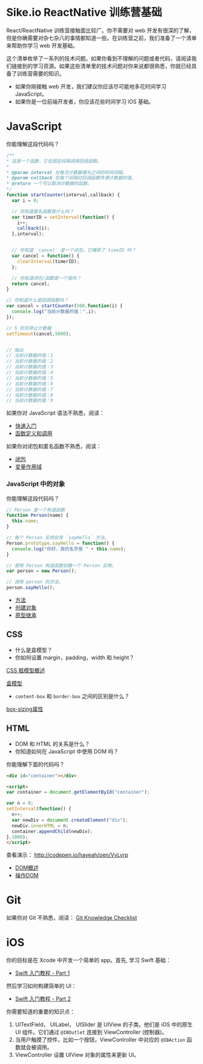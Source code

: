 

# Sike.io ReactNative 训练营基础

React/ReactNative 训练营接触面比较广。你不需要对 web 开发有很深的了解，但是你确需要对杂七杂八的事情都知道一些。在训练营之前，我们准备了一个清单来帮助你学习 web 开发基础。

这个清单枚举了一系列的技术问题。如果你看到不理解的问题或者代码，请阅读我们链接到的学习资源。如果这些清单里的技术问题对你来说都很熟悉，你就已经具备了训练营需要的知识。

+ 如果你刚接触 web 开发，我们建议你应该尽可能地多花时间学习 JavaScript。
+ 如果你是一位前端开发者，你应该花些时间学习 iOS 基础。



# JavaScript

你能理解这段代码吗？



```js
/**
* 这是一个函数，它在固定间隔调用回调函数。
*
* @param interval 在每次计数器增长之间的时间间隔。
* @param callback 在每个间隔对回调函数传递计数器的值。
* @return 一个可以取消计数器的函数。
*/
function startCounter(interval,callback) {
  var i = 0;

  // 你知道匿名函数是什么吗？
  var timerID = setInterval(function() {
    i++;
    callback(i);
  },interval);


  // 你知道 `cancel` 是一个闭包，它捕获了 timeID 吗？
  var cancel = function() {
    clearInterval(timerID);
  };

  // 你知道闭包/函数是一个值吗？
  return cancel;
}

// 你知道什么是回调函数吗？
var cancel = startCounter(500,function(i) {
  console.log("当前计数器的值：",i);
});

// 5 秒后停止计数器
setTimeout(cancel,5000);


// 输出
// 当前计数器的值：1
// 当前计数器的值：2
// 当前计数器的值：3
// 当前计数器的值：4
// 当前计数器的值：5
// 当前计数器的值：6
// 当前计数器的值：7
// 当前计数器的值：8
// 当前计数器的值：9

```



如果你对 JavaScript 语法不熟悉，阅读：

+ [快速入门](http://www.liaoxuefeng.com/wiki/001434446689867b27157e896e74d51a89c25cc8b43bdb3000/00143449917624134f5c4695b524e81a581ab5a222b05ec000)
+ [函数定义和调用](http://www.liaoxuefeng.com/wiki/001434446689867b27157e896e74d51a89c25cc8b43bdb3000/00143449926746982f181557d9b423f819e89709feabdb4000)

如果你对闭包和匿名函数不熟悉，阅读：

+ [闭包](http://www.liaoxuefeng.com/wiki/001434446689867b27157e896e74d51a89c25cc8b43bdb3000/00143449934543461c9d5dfeeb848f5b72bd012e1113d15000)
+ [变量作用域](http://www.liaoxuefeng.com/wiki/001434446689867b27157e896e74d51a89c25cc8b43bdb3000/0014344993159773a464f34e1724700a6d5dd9e235ceb7c000)



### JavaScript 中的对象

你能理解这段代码吗？



```js
// Person 是一个构造函数
function Person(name) {
  this.name;
}

// 每个 Person 实例会有 `sayHello` 方法。
Person.prototype.sayHello = function() {
  console.log("你好，我的名字是 " + this.name);
}

// 使用 Person 构造函数创建一个 Person 实例。
var person = new Person();

// 调用 person 的方法。
person.sayHello();
```



+ [方法](http://www.liaoxuefeng.com/wiki/001434446689867b27157e896e74d51a89c25cc8b43bdb3000/0014345005399057070809cfaa347dfb7207900cfd116fb000)
+ [创建对象](http://www.liaoxuefeng.com/wiki/001434446689867b27157e896e74d51a89c25cc8b43bdb3000/0014344997235247b53be560ab041a7b10360a567422a78000)
+ [原型继承](http://www.liaoxuefeng.com/wiki/001434446689867b27157e896e74d51a89c25cc8b43bdb3000/0014344997013405abfb7f0e1904a04ba6898a384b1e925000)



## CSS

+ 什么是盒模型？
+ 你如何设置 margin，padding，width 和 height？

[CSS 框模型概述](http://www.w3school.com.cn/css/css_boxmodel.asp)

[盒模型](http://zh.learnlayout.com/box-model.html)

+ `content-box` 和 `border-box` 之间的区别是什么？

[box-sizing属性](http://sunyuhui.com/2015/03/30/box-sizing/)



## HTML

+ DOM 和 HTML 的关系是什么？
+ 你知道如何在 JavaScript 中使用 DOM 吗？

你能理解下面的代码吗？



```html
<div id="container"></div>

<script>
var container = document.getElementById("container");

var n = 0;
setInterval(function() {
  n++;
  var newDiv = document.createElement("div");
  newDiv.innerHTML = n;
  container.appendChild(newDiv);
},1000);
</script>
```



查看演示： http://codepen.io/hayeah/pen/VvLyrp


+ [DOM概述](https://developer.mozilla.org/zh-CN/docs/Web/API/Document_Object_Model/Introduction)
+ [操作DOM](http://www.liaoxuefeng.com/wiki/001434446689867b27157e896e74d51a89c25cc8b43bdb3000/001434499851683f7f8d6b7717343248a75d5e7f930def4000)



# Git

如果你对 Git 不熟悉，阅读： [Git Knowledge Checklist](git/index.md)



# iOS

你的目标是在 Xcode 中开发一个简单的 app。首先, 学习 Swift 基础：

+ [Swift 入门教程 - Part 1](http://www.raywenderlich.com/74438/swift-tutorial-a-quick-start)

然后学习如何构建简单的 UI：

+ [Swift 入门教程 - Part 2](http://www.raywenderlich.com/74904/swift-tutorial-part-2-simple-ios-app)

你需要知道的重要的知识点：

1. UITextField， UILabel， UISlider 是 UIView 的子类。他们是 iOS 中的原生 UI 组件。它们通过 `@IBOutlet` 连接到 ViewController (控制器)。
2. 当用户触摸了控件，比如一个按钮，ViewController 中对应的 `@IBAction` 函数就会被调用。
3. ViewController 设置 UIView 对象的属性来更新 UI。

